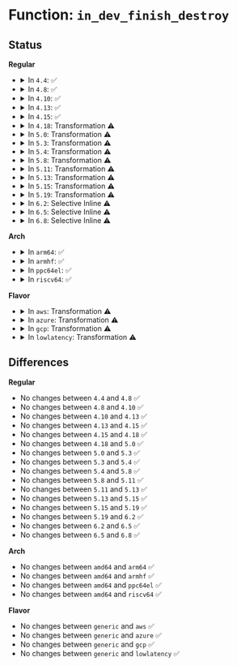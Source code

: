# Function: <code>in_dev_finish_destroy</code>

## Status
<b>Regular</b>
<ul>
<li>
<details>
<summary>In <code>4.4</code>: ✅</summary>

```c
void in_dev_finish_destroy(struct in_device *idev);
```

**Collision:** Unique Global

**Inline:** No

**Transformation:** False

**Instances:**

```
In net/ipv4/devinet.c (ffffffff8178f6e0)
Location: net/ipv4/devinet.c:215
Inline: False
Direct callers:
  - net/ipv4/devinet.c:inetdev_init
  - net/ipv4/devinet.c:in_dev_rcu_put
  - net/ipv4/devinet.c:inet_rcu_free_ifa
  - net/ipv4/igmp.c:ip_mc_inc_group
  - net/ipv4/igmp.c:igmpv3_clear_delrec
  - net/ipv4/igmp.c:igmp_gq_timer_expire
  - net/ipv4/igmp.c:igmp_ifc_timer_expire
  - net/ipv4/igmp.c:igmp_ifc_timer_expire
```
**Symbols:**

```
ffffffff8178f6e0-ffffffff8178f764: in_dev_finish_destroy (STB_GLOBAL)
```
</details>
</li>
<li>
<details>
<summary>In <code>4.8</code>: ✅</summary>

```c
void in_dev_finish_destroy(struct in_device *idev);
```

**Collision:** Unique Global

**Inline:** No

**Transformation:** False

**Instances:**

```
In net/ipv4/devinet.c (ffffffff817fcc80)
Location: net/ipv4/devinet.c:215
Inline: False
Direct callers:
  - net/ipv4/devinet.c:in_dev_rcu_put
  - net/ipv4/devinet.c:inetdev_init
  - net/ipv4/devinet.c:inet_rcu_free_ifa
  - net/ipv4/igmp.c:ip_mc_inc_group
  - net/ipv4/igmp.c:igmpv3_clear_delrec
  - net/ipv4/igmp.c:igmp_ifc_timer_expire
  - net/ipv4/igmp.c:igmp_ifc_timer_expire
  - net/ipv4/igmp.c:igmp_gq_timer_expire
```
**Symbols:**

```
ffffffff817fcc80-ffffffff817fcd04: in_dev_finish_destroy (STB_GLOBAL)
```
</details>
</li>
<li>
<details>
<summary>In <code>4.10</code>: ✅</summary>

```c
void in_dev_finish_destroy(struct in_device *idev);
```

**Collision:** Unique Global

**Inline:** No

**Transformation:** False

**Instances:**

```
In net/ipv4/devinet.c (ffffffff8182dbe0)
Location: net/ipv4/devinet.c:215
Inline: False
Direct callers:
  - net/ipv4/devinet.c:in_dev_rcu_put
  - net/ipv4/devinet.c:inetdev_init
  - net/ipv4/devinet.c:inet_rcu_free_ifa
  - net/ipv4/igmp.c:igmpv3_clear_delrec
  - net/ipv4/igmp.c:igmpv3_del_delrec
  - net/ipv4/igmp.c:igmp_ifc_timer_expire
  - net/ipv4/igmp.c:igmp_ifc_timer_expire
  - net/ipv4/igmp.c:igmp_gq_timer_expire
```
**Symbols:**

```
ffffffff8182dbe0-ffffffff8182dc64: in_dev_finish_destroy (STB_GLOBAL)
```
</details>
</li>
<li>
<details>
<summary>In <code>4.13</code>: ✅</summary>

```c
void in_dev_finish_destroy(struct in_device *idev);
```

**Collision:** Unique Global

**Inline:** No

**Transformation:** False

**Instances:**

```
In net/ipv4/devinet.c (ffffffff8184f0d0)
Location: net/ipv4/devinet.c:215
Inline: False
Direct callers:
  - net/ipv4/devinet.c:in_dev_rcu_put
  - net/ipv4/devinet.c:inetdev_init
  - net/ipv4/devinet.c:inet_rcu_free_ifa
  - net/ipv4/igmp.c:igmpv3_clear_delrec
  - net/ipv4/igmp.c:igmpv3_del_delrec
  - net/ipv4/igmp.c:igmp_ifc_timer_expire
  - net/ipv4/igmp.c:igmp_ifc_timer_expire
  - net/ipv4/igmp.c:igmp_gq_timer_expire
```
**Symbols:**

```
ffffffff8184f0d0-ffffffff8184f136: in_dev_finish_destroy (STB_GLOBAL)
```
</details>
</li>
<li>
<details>
<summary>In <code>4.15</code>: ✅</summary>

```c
void in_dev_finish_destroy(struct in_device *idev);
```

**Collision:** Unique Global

**Inline:** No

**Transformation:** False

**Instances:**

```
In net/ipv4/devinet.c (ffffffff818ced00)
Location: net/ipv4/devinet.c:221
Inline: False
Direct callers:
  - net/ipv4/devinet.c:in_dev_rcu_put
  - net/ipv4/devinet.c:inetdev_init
  - net/ipv4/devinet.c:inet_rcu_free_ifa
  - net/ipv4/igmp.c:igmpv3_clear_delrec
  - net/ipv4/igmp.c:igmpv3_del_delrec
  - net/ipv4/igmp.c:igmp_ifc_timer_expire
  - net/ipv4/igmp.c:igmp_ifc_timer_expire
  - net/ipv4/igmp.c:igmp_gq_timer_expire
```
**Symbols:**

```
ffffffff818ced00-ffffffff818ced66: in_dev_finish_destroy (STB_GLOBAL)
```
</details>
</li>
<li>
<details>
<summary>In <code>4.18</code>: Transformation ⚠️</summary>

```c
void in_dev_finish_destroy(struct in_device *idev);
```

**Collision:** Unique Global

**Inline:** No

**Transformation:** True

**Instances:**

```
In net/ipv4/devinet.c (0)
Location: net/ipv4/devinet.c:222
Inline: False
Direct callers:
  - net/ipv4/devinet.c:in_dev_rcu_put
  - net/ipv4/devinet.c:inetdev_init
  - net/ipv4/devinet.c:inet_rcu_free_ifa
  - net/ipv4/igmp.c:igmpv3_clear_delrec
  - net/ipv4/igmp.c:igmpv3_del_delrec
  - net/ipv4/igmp.c:igmp_ifc_timer_expire
  - net/ipv4/igmp.c:igmp_ifc_timer_expire
  - net/ipv4/igmp.c:igmp_gq_timer_expire
```
**Symbols:**

```
ffffffff81928eae-ffffffff81928ec2: in_dev_finish_destroy.cold.33 (STB_LOCAL)
ffffffff81925150-ffffffff819251a4: in_dev_finish_destroy (STB_GLOBAL)
```
</details>
</li>
<li>
<details>
<summary>In <code>5.0</code>: Transformation ⚠️</summary>

```c
void in_dev_finish_destroy(struct in_device *idev);
```

**Collision:** Unique Global

**Inline:** No

**Transformation:** True

**Instances:**

```
In net/ipv4/devinet.c (0)
Location: net/ipv4/devinet.c:232
Inline: False
Direct callers:
  - net/ipv4/devinet.c:in_dev_rcu_put
  - net/ipv4/devinet.c:inetdev_init
  - net/ipv4/devinet.c:inet_rcu_free_ifa
  - net/ipv4/igmp.c:igmpv3_clear_delrec
  - net/ipv4/igmp.c:igmpv3_del_delrec
  - net/ipv4/igmp.c:igmp_ifc_timer_expire
  - net/ipv4/igmp.c:igmp_ifc_timer_expire
  - net/ipv4/igmp.c:igmp_gq_timer_expire
```
**Symbols:**

```
ffffffff8195819e-ffffffff819581b2: in_dev_finish_destroy.cold.36 (STB_LOCAL)
ffffffff81953f60-ffffffff81953fb4: in_dev_finish_destroy (STB_GLOBAL)
```
</details>
</li>
<li>
<details>
<summary>In <code>5.3</code>: Transformation ⚠️</summary>

```c
void in_dev_finish_destroy(struct in_device *idev);
```

**Collision:** Unique Global

**Inline:** No

**Transformation:** True

**Instances:**

```
In net/ipv4/devinet.c (0)
Location: net/ipv4/devinet.c:234
Inline: False
Direct callers:
  - net/ipv4/devinet.c:in_dev_rcu_put
  - net/ipv4/devinet.c:inetdev_init
  - net/ipv4/devinet.c:inet_rcu_free_ifa
  - net/ipv4/igmp.c:igmpv3_clear_delrec
  - net/ipv4/igmp.c:igmpv3_del_delrec
  - net/ipv4/igmp.c:igmp_ifc_timer_expire
  - net/ipv4/igmp.c:igmp_ifc_timer_expire
  - net/ipv4/igmp.c:igmp_gq_timer_expire
```
**Symbols:**

```
ffffffff819bcbef-ffffffff819bcc29: in_dev_finish_destroy.cold (STB_LOCAL)
ffffffff819b89c0-ffffffff819b8a17: in_dev_finish_destroy (STB_GLOBAL)
```
</details>
</li>
<li>
<details>
<summary>In <code>5.4</code>: Transformation ⚠️</summary>

```c
void in_dev_finish_destroy(struct in_device *idev);
```

**Collision:** Unique Global

**Inline:** No

**Transformation:** True

**Instances:**

```
In net/ipv4/devinet.c (0)
Location: net/ipv4/devinet.c:234
Inline: False
Direct callers:
  - net/ipv4/devinet.c:in_dev_rcu_put
  - net/ipv4/devinet.c:inetdev_init
  - net/ipv4/devinet.c:inet_rcu_free_ifa
  - net/ipv4/igmp.c:igmpv3_clear_delrec
  - net/ipv4/igmp.c:igmpv3_del_delrec
  - net/ipv4/igmp.c:igmp_ifc_timer_expire
  - net/ipv4/igmp.c:igmp_ifc_timer_expire
  - net/ipv4/igmp.c:igmp_gq_timer_expire
```
**Symbols:**

```
ffffffff819f38df-ffffffff819f38f3: in_dev_finish_destroy.cold (STB_LOCAL)
ffffffff819ef6c0-ffffffff819ef71d: in_dev_finish_destroy (STB_GLOBAL)
```
</details>
</li>
<li>
<details>
<summary>In <code>5.8</code>: Transformation ⚠️</summary>

```c
void in_dev_finish_destroy(struct in_device *idev);
```

**Collision:** Unique Global

**Inline:** No

**Transformation:** True

**Instances:**

```
In net/ipv4/devinet.c (0)
Location: net/ipv4/devinet.c:234
Inline: False
Direct callers:
  - net/ipv4/devinet.c:in_dev_rcu_put
  - net/ipv4/devinet.c:inetdev_init
  - net/ipv4/devinet.c:inet_rcu_free_ifa
  - net/ipv4/igmp.c:ip_mc_destroy_dev
  - net/ipv4/igmp.c:igmpv3_clear_delrec
  - net/ipv4/igmp.c:igmpv3_del_delrec
  - net/ipv4/igmp.c:igmp_ifc_timer_expire
  - net/ipv4/igmp.c:igmp_gq_timer_expire
  - net/ipv4/igmp.c:igmpv3_send_cr
```
**Symbols:**

```
ffffffff81ae1bc3-ffffffff81ae1bd7: in_dev_finish_destroy.cold (STB_LOCAL)
ffffffff81add620-ffffffff81add67d: in_dev_finish_destroy (STB_GLOBAL)
```
</details>
</li>
<li>
<details>
<summary>In <code>5.11</code>: Transformation ⚠️</summary>

```c
void in_dev_finish_destroy(struct in_device *idev);
```

**Collision:** Unique Global

**Inline:** No

**Transformation:** True

**Instances:**

```
In net/ipv4/devinet.c (0)
Location: net/ipv4/devinet.c:234
Inline: False
Direct callers:
  - net/ipv4/devinet.c:in_dev_rcu_put
  - net/ipv4/devinet.c:inetdev_init
  - net/ipv4/devinet.c:inet_rcu_free_ifa
  - net/ipv4/igmp.c:igmpv3_clear_delrec
  - net/ipv4/igmp.c:igmpv3_del_delrec
  - net/ipv4/igmp.c:igmp_ifc_timer_expire
  - net/ipv4/igmp.c:igmp_gq_timer_expire
  - net/ipv4/igmp.c:igmpv3_send_cr
```
**Symbols:**

```
ffffffff81c3286b-ffffffff81c3287f: in_dev_finish_destroy.cold (STB_LOCAL)
ffffffff81aea340-ffffffff81aea39d: in_dev_finish_destroy (STB_GLOBAL)
```
</details>
</li>
<li>
<details>
<summary>In <code>5.13</code>: Transformation ⚠️</summary>

```c
void in_dev_finish_destroy(struct in_device *idev);
```

**Collision:** Unique Global

**Inline:** No

**Transformation:** True

**Instances:**

```
In net/ipv4/devinet.c (0)
Location: net/ipv4/devinet.c:234
Inline: False
Direct callers:
  - net/ipv4/devinet.c:in_dev_rcu_put
  - net/ipv4/devinet.c:inetdev_init
  - net/ipv4/devinet.c:inet_rcu_free_ifa
  - net/ipv4/igmp.c:igmpv3_clear_delrec
  - net/ipv4/igmp.c:igmpv3_del_delrec
  - net/ipv4/igmp.c:igmp_ifc_timer_expire
  - net/ipv4/igmp.c:igmp_gq_timer_expire
  - net/ipv4/igmp.c:igmpv3_send_cr
```
**Symbols:**

```
ffffffff81c24b3f-ffffffff81c24b53: in_dev_finish_destroy.cold (STB_LOCAL)
ffffffff81ad5a90-ffffffff81ad5aed: in_dev_finish_destroy (STB_GLOBAL)
```
</details>
</li>
<li>
<details>
<summary>In <code>5.15</code>: Transformation ⚠️</summary>

```c
void in_dev_finish_destroy(struct in_device *idev);
```

**Collision:** Unique Global

**Inline:** No

**Transformation:** True

**Instances:**

```
In net/ipv4/devinet.c (0)
Location: net/ipv4/devinet.c:234
Inline: False
Direct callers:
  - net/ipv4/devinet.c:in_dev_rcu_put
  - net/ipv4/devinet.c:inetdev_init
  - net/ipv4/devinet.c:inet_rcu_free_ifa
  - net/ipv4/igmp.c:igmpv3_clear_delrec
  - net/ipv4/igmp.c:igmpv3_del_delrec
  - net/ipv4/igmp.c:igmp_ifc_timer_expire
  - net/ipv4/igmp.c:igmp_gq_timer_expire
  - net/ipv4/igmp.c:igmpv3_send_cr
```
**Symbols:**

```
ffffffff81d3c167-ffffffff81d3c17b: in_dev_finish_destroy.cold (STB_LOCAL)
ffffffff81b94950-ffffffff81b949b2: in_dev_finish_destroy (STB_GLOBAL)
```
</details>
</li>
<li>
<details>
<summary>In <code>5.19</code>: Transformation ⚠️</summary>

```c
void in_dev_finish_destroy(struct in_device *idev);
```

**Collision:** Unique Global

**Inline:** No

**Transformation:** True

**Instances:**

```
In net/ipv4/devinet.c (0)
Location: net/ipv4/devinet.c:237
Inline: False
Direct callers:
  - net/ipv4/devinet.c:in_dev_rcu_put
  - net/ipv4/devinet.c:inetdev_init
  - net/ipv4/devinet.c:inet_rcu_free_ifa
  - net/ipv4/igmp.c:igmpv3_clear_delrec
  - net/ipv4/igmp.c:igmpv3_del_delrec
  - net/ipv4/igmp.c:igmp_ifc_timer_expire
  - net/ipv4/igmp.c:igmp_gq_timer_expire
  - net/ipv4/igmp.c:igmpv3_send_cr
```
**Symbols:**

```
ffffffff81f089b4-ffffffff81f089c8: in_dev_finish_destroy.cold (STB_LOCAL)
ffffffff81d26370-ffffffff81d263d8: in_dev_finish_destroy (STB_GLOBAL)
```
</details>
</li>
<li>
<details>
<summary>In <code>6.2</code>: Selective Inline ⚠️</summary>

```c
void in_dev_finish_destroy(struct in_device *idev);
```

**Collision:** Unique Global

**Inline:** Selective

**Transformation:** False

**Instances:**

```
In net/ipv4/devinet.c (ffffffff81eee040)
Location: net/ipv4/devinet.c:245
Inline: True
Direct callers:
  - net/ipv4/devinet.c:inetdev_destroy
  - net/ipv4/devinet.c:inetdev_init
  - net/ipv4/devinet.c:inet_rcu_free_ifa
  - net/ipv4/igmp.c:igmpv3_clear_delrec
  - net/ipv4/igmp.c:igmpv3_del_delrec
  - net/ipv4/igmp.c:igmp_ifc_timer_expire
  - net/ipv4/igmp.c:igmp_gq_timer_expire
  - net/ipv4/igmp.c:igmpv3_send_cr
```
**Symbols:**

```
ffffffff81eee040-ffffffff81eee0b7: in_dev_finish_destroy (STB_GLOBAL)
```
</details>
</li>
<li>
<details>
<summary>In <code>6.5</code>: Selective Inline ⚠️</summary>

```c
void in_dev_finish_destroy(struct in_device *idev);
```

**Collision:** Unique Global

**Inline:** Selective

**Transformation:** False

**Instances:**

```
In net/ipv4/devinet.c (ffffffff81f4da00)
Location: net/ipv4/devinet.c:245
Inline: True
Direct callers:
  - net/ipv4/devinet.c:inetdev_destroy
  - net/ipv4/devinet.c:inetdev_init
  - net/ipv4/devinet.c:inet_rcu_free_ifa
  - net/ipv4/igmp.c:igmpv3_clear_delrec
  - net/ipv4/igmp.c:igmpv3_del_delrec
  - net/ipv4/igmp.c:igmp_ifc_timer_expire
  - net/ipv4/igmp.c:igmp_gq_timer_expire
  - net/ipv4/igmp.c:igmpv3_send_cr
```
**Symbols:**

```
ffffffff81f4da00-ffffffff81f4da77: in_dev_finish_destroy (STB_GLOBAL)
```
</details>
</li>
<li>
<details>
<summary>In <code>6.8</code>: Selective Inline ⚠️</summary>

```c
void in_dev_finish_destroy(struct in_device *idev);
```

**Collision:** Unique Global

**Inline:** Selective

**Transformation:** False

**Instances:**

```
In net/ipv4/devinet.c (ffffffff82013b20)
Location: net/ipv4/devinet.c:245
Inline: True
Direct callers:
  - net/ipv4/devinet.c:inetdev_destroy
  - net/ipv4/devinet.c:inetdev_init
  - net/ipv4/devinet.c:inet_rcu_free_ifa
  - net/ipv4/igmp.c:igmpv3_clear_delrec
  - net/ipv4/igmp.c:igmpv3_del_delrec
  - net/ipv4/igmp.c:igmp_ifc_timer_expire
  - net/ipv4/igmp.c:igmp_gq_timer_expire
  - net/ipv4/igmp.c:igmpv3_send_cr
```
**Symbols:**

```
ffffffff82013b20-ffffffff82013b97: in_dev_finish_destroy (STB_GLOBAL)
```
</details>
</li>
</ul>
<b>Arch</b>
<ul>
<li>
<details>
<summary>In <code>arm64</code>: ✅</summary>

```c
void in_dev_finish_destroy(struct in_device *idev);
```

**Collision:** Unique Global

**Inline:** No

**Transformation:** False

**Instances:**

```
In net/ipv4/devinet.c (ffff800010ca65b0)
Location: net/ipv4/devinet.c:234
Inline: False
Direct callers:
  - net/ipv4/devinet.c:in_dev_rcu_put
  - net/ipv4/devinet.c:inetdev_init
  - net/ipv4/devinet.c:inet_rcu_free_ifa
  - net/ipv4/igmp.c:igmpv3_clear_delrec
  - net/ipv4/igmp.c:igmpv3_del_delrec
  - net/ipv4/igmp.c:igmp_ifc_timer_expire
  - net/ipv4/igmp.c:igmp_ifc_timer_expire
  - net/ipv4/igmp.c:igmp_gq_timer_expire
```
**Symbols:**

```
ffff800010ca65b0-ffff800010ca664c: in_dev_finish_destroy (STB_GLOBAL)
```
</details>
</li>
<li>
<details>
<summary>In <code>armhf</code>: ✅</summary>

```c
void in_dev_finish_destroy(struct in_device *idev);
```

**Collision:** Unique Global

**Inline:** No

**Transformation:** False

**Instances:**

```
In net/ipv4/devinet.c (c0db1df0)
Location: net/ipv4/devinet.c:234
Inline: False
Direct callers:
  - net/ipv4/devinet.c:in_dev_rcu_put
  - net/ipv4/devinet.c:inetdev_init
  - net/ipv4/devinet.c:inet_rcu_free_ifa
  - net/ipv4/igmp.c:igmpv3_clear_delrec
  - net/ipv4/igmp.c:igmpv3_del_delrec
  - net/ipv4/igmp.c:igmp_ifc_timer_expire
  - net/ipv4/igmp.c:igmp_ifc_timer_expire
  - net/ipv4/igmp.c:igmp_gq_timer_expire
```
**Symbols:**

```
c0db1df0-c0db1eb8: in_dev_finish_destroy (STB_GLOBAL)
```
</details>
</li>
<li>
<details>
<summary>In <code>ppc64el</code>: ✅</summary>

```c
void in_dev_finish_destroy(struct in_device *idev);
```

**Collision:** Unique Global

**Inline:** No

**Transformation:** False

**Instances:**

```
In net/ipv4/devinet.c (c000000000db9310)
Location: net/ipv4/devinet.c:234
Inline: False
Direct callers:
  - net/ipv4/devinet.c:in_dev_rcu_put
  - net/ipv4/devinet.c:inetdev_init
  - net/ipv4/devinet.c:inet_rcu_free_ifa
  - net/ipv4/igmp.c:igmpv3_clear_delrec
  - net/ipv4/igmp.c:igmpv3_del_delrec
  - net/ipv4/igmp.c:igmp_ifc_timer_expire
  - net/ipv4/igmp.c:igmp_ifc_timer_expire
  - net/ipv4/igmp.c:igmp_gq_timer_expire
```
**Symbols:**

```
c000000000db9310-c000000000db93d8: in_dev_finish_destroy (STB_GLOBAL)
```
</details>
</li>
<li>
<details>
<summary>In <code>riscv64</code>: ✅</summary>

```c
void in_dev_finish_destroy(struct in_device *idev);
```

**Collision:** Unique Global

**Inline:** No

**Transformation:** False

**Instances:**

```
In net/ipv4/devinet.c (ffffffe000800d3a)
Location: net/ipv4/devinet.c:234
Inline: False
Direct callers:
  - net/ipv4/devinet.c:in_dev_rcu_put
  - net/ipv4/devinet.c:inetdev_init
  - net/ipv4/devinet.c:inet_rcu_free_ifa
  - net/ipv4/igmp.c:igmpv3_clear_delrec
  - net/ipv4/igmp.c:igmpv3_del_delrec
  - net/ipv4/igmp.c:igmp_ifc_timer_expire
  - net/ipv4/igmp.c:igmp_ifc_timer_expire
  - net/ipv4/igmp.c:igmp_gq_timer_expire
```
**Symbols:**

```
ffffffe000800d3a-ffffffe000800dca: in_dev_finish_destroy (STB_GLOBAL)
```
</details>
</li>
</ul>
<b>Flavor</b>
<ul>
<li>
<details>
<summary>In <code>aws</code>: Transformation ⚠️</summary>

```c
void in_dev_finish_destroy(struct in_device *idev);
```

**Collision:** Unique Global

**Inline:** No

**Transformation:** True

**Instances:**

```
In net/ipv4/devinet.c (0)
Location: net/ipv4/devinet.c:234
Inline: False
Direct callers:
  - net/ipv4/devinet.c:in_dev_rcu_put
  - net/ipv4/devinet.c:inetdev_init
  - net/ipv4/devinet.c:inet_rcu_free_ifa
  - net/ipv4/igmp.c:igmpv3_clear_delrec
  - net/ipv4/igmp.c:igmpv3_del_delrec
  - net/ipv4/igmp.c:igmp_ifc_timer_expire
  - net/ipv4/igmp.c:igmp_ifc_timer_expire
  - net/ipv4/igmp.c:igmp_gq_timer_expire
```
**Symbols:**

```
ffffffff8199367f-ffffffff81993693: in_dev_finish_destroy.cold (STB_LOCAL)
ffffffff8198f460-ffffffff8198f4bd: in_dev_finish_destroy (STB_GLOBAL)
```
</details>
</li>
<li>
<details>
<summary>In <code>azure</code>: Transformation ⚠️</summary>

```c
void in_dev_finish_destroy(struct in_device *idev);
```

**Collision:** Unique Global

**Inline:** No

**Transformation:** True

**Instances:**

```
In net/ipv4/devinet.c (0)
Location: net/ipv4/devinet.c:234
Inline: False
Direct callers:
  - net/ipv4/devinet.c:in_dev_rcu_put
  - net/ipv4/devinet.c:inetdev_init
  - net/ipv4/devinet.c:inet_rcu_free_ifa
  - net/ipv4/igmp.c:igmpv3_clear_delrec
  - net/ipv4/igmp.c:igmpv3_del_delrec
  - net/ipv4/igmp.c:igmp_ifc_timer_expire
  - net/ipv4/igmp.c:igmp_ifc_timer_expire
  - net/ipv4/igmp.c:igmp_gq_timer_expire
```
**Symbols:**

```
ffffffff8194d13f-ffffffff8194d153: in_dev_finish_destroy.cold (STB_LOCAL)
ffffffff81948f20-ffffffff81948f7d: in_dev_finish_destroy (STB_GLOBAL)
```
</details>
</li>
<li>
<details>
<summary>In <code>gcp</code>: Transformation ⚠️</summary>

```c
void in_dev_finish_destroy(struct in_device *idev);
```

**Collision:** Unique Global

**Inline:** No

**Transformation:** True

**Instances:**

```
In net/ipv4/devinet.c (0)
Location: net/ipv4/devinet.c:234
Inline: False
Direct callers:
  - net/ipv4/devinet.c:in_dev_rcu_put
  - net/ipv4/devinet.c:inetdev_init
  - net/ipv4/devinet.c:inet_rcu_free_ifa
  - net/ipv4/igmp.c:igmpv3_clear_delrec
  - net/ipv4/igmp.c:igmpv3_del_delrec
  - net/ipv4/igmp.c:igmp_ifc_timer_expire
  - net/ipv4/igmp.c:igmp_ifc_timer_expire
  - net/ipv4/igmp.c:igmp_gq_timer_expire
```
**Symbols:**

```
ffffffff819fdf1f-ffffffff819fdf33: in_dev_finish_destroy.cold (STB_LOCAL)
ffffffff819f9d00-ffffffff819f9d5d: in_dev_finish_destroy (STB_GLOBAL)
```
</details>
</li>
<li>
<details>
<summary>In <code>lowlatency</code>: Transformation ⚠️</summary>

```c
void in_dev_finish_destroy(struct in_device *idev);
```

**Collision:** Unique Global

**Inline:** No

**Transformation:** True

**Instances:**

```
In net/ipv4/devinet.c (0)
Location: net/ipv4/devinet.c:234
Inline: False
Direct callers:
  - net/ipv4/devinet.c:in_dev_rcu_put
  - net/ipv4/devinet.c:inetdev_init
  - net/ipv4/devinet.c:inet_rcu_free_ifa
  - net/ipv4/igmp.c:igmpv3_clear_delrec
  - net/ipv4/igmp.c:igmpv3_del_delrec
  - net/ipv4/igmp.c:igmp_ifc_timer_expire
  - net/ipv4/igmp.c:igmp_ifc_timer_expire
  - net/ipv4/igmp.c:igmp_gq_timer_expire
```
**Symbols:**

```
ffffffff81a082af-ffffffff81a082c3: in_dev_finish_destroy.cold (STB_LOCAL)
ffffffff81a03ff0-ffffffff81a0404d: in_dev_finish_destroy (STB_GLOBAL)
```
</details>
</li>
</ul>

## Differences
<b>Regular</b>
<ul>
<li>
No changes between <code>4.4</code> and <code>4.8</code> ✅
</li>
<li>
No changes between <code>4.8</code> and <code>4.10</code> ✅
</li>
<li>
No changes between <code>4.10</code> and <code>4.13</code> ✅
</li>
<li>
No changes between <code>4.13</code> and <code>4.15</code> ✅
</li>
<li>
No changes between <code>4.15</code> and <code>4.18</code> ✅
</li>
<li>
No changes between <code>4.18</code> and <code>5.0</code> ✅
</li>
<li>
No changes between <code>5.0</code> and <code>5.3</code> ✅
</li>
<li>
No changes between <code>5.3</code> and <code>5.4</code> ✅
</li>
<li>
No changes between <code>5.4</code> and <code>5.8</code> ✅
</li>
<li>
No changes between <code>5.8</code> and <code>5.11</code> ✅
</li>
<li>
No changes between <code>5.11</code> and <code>5.13</code> ✅
</li>
<li>
No changes between <code>5.13</code> and <code>5.15</code> ✅
</li>
<li>
No changes between <code>5.15</code> and <code>5.19</code> ✅
</li>
<li>
No changes between <code>5.19</code> and <code>6.2</code> ✅
</li>
<li>
No changes between <code>6.2</code> and <code>6.5</code> ✅
</li>
<li>
No changes between <code>6.5</code> and <code>6.8</code> ✅
</li>
</ul>
<b>Arch</b>
<ul>
<li>
No changes between <code>amd64</code> and <code>arm64</code> ✅
</li>
<li>
No changes between <code>amd64</code> and <code>armhf</code> ✅
</li>
<li>
No changes between <code>amd64</code> and <code>ppc64el</code> ✅
</li>
<li>
No changes between <code>amd64</code> and <code>riscv64</code> ✅
</li>
</ul>
<b>Flavor</b>
<ul>
<li>
No changes between <code>generic</code> and <code>aws</code> ✅
</li>
<li>
No changes between <code>generic</code> and <code>azure</code> ✅
</li>
<li>
No changes between <code>generic</code> and <code>gcp</code> ✅
</li>
<li>
No changes between <code>generic</code> and <code>lowlatency</code> ✅
</li>
</ul>
